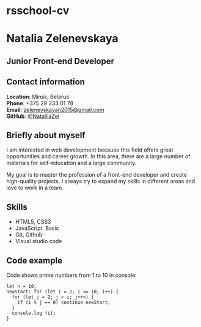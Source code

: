 # rsschool-cv

# Natalia Zelenevskaya

## Junior Front-end Developer

## Contact information

**Location**: Minsk, Belarus  
**Phone**: +375 29 333 01 78  
**Email**: zelenevskayan2015@gmail.com  
**GitHub**: [@NatalliaZel](https://github.com/NatalliaZel)

## Briefly about myself

I am interested in web development because this field offers great opportunities and career growth. In this area, there are a large number of materials for self-education and a large community.

My goal is to master the profession of a front-end developer and create high-quality projects. I always try to expand my skills in different areas and love to work in a team.

## Skills

- HTML5, CSS3
- JavaScript. Basic
- Git, Github
- Visual studio code

## Code example

Code shows prime numbers from 1 to 10 in console:

```
let n = 10;
newStart: for (let i = 2; i <= 10; i++) {
  for (let j = 2; j < i; j++>) {
    if (i % j == 0) continue newStart;
  }
  console.log (i);
}
```
